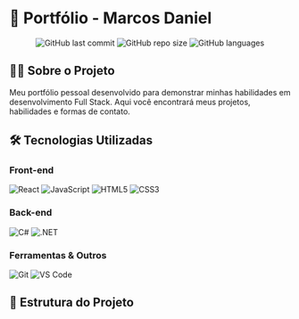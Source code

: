 # 🚀 Portfólio - Marcos Daniel

<div align="center">

![GitHub last commit](https://img.shields.io/github/last-commit/niel02k/portfolio)
![GitHub repo size](https://img.shields.io/github/repo-size/niel02k/portfolio)
![GitHub languages](https://img.shields.io/github/languages/count/niel02k/portfolio)

</div>

## 👨‍💻 Sobre o Projeto

Meu portfólio pessoal desenvolvido para demonstrar minhas habilidades em desenvolvimento Full Stack. Aqui você encontrará meus projetos, habilidades e formas de contato.

## 🛠️ Tecnologias Utilizadas

### **Front-end**
![React](https://img.shields.io/badge/React-20232A?style=for-the-badge&logo=react&logoColor=61DAFB)
![JavaScript](https://img.shields.io/badge/JavaScript-F7DF1E?style=for-the-badge&logo=javascript&logoColor=black)
![HTML5](https://img.shields.io/badge/HTML5-E34F26?style=for-the-badge&logo=html5&logoColor=white)
![CSS3](https://img.shields.io/badge/CSS3-1572B6?style=for-the-badge&logo=css3&logoColor=white)

### **Back-end**
![C#](https://img.shields.io/badge/C%23-239120?style=for-the-badge&logo=c-sharp&logoColor=white)
![.NET](https://img.shields.io/badge/.NET-512BD4?style=for-the-badge&logo=dotnet&logoColor=white)

### **Ferramentas & Outros**
![Git](https://img.shields.io/badge/Git-F05032?style=for-the-badge&logo=git&logoColor=white)
![VS Code](https://img.shields.io/badge/VS_Code-007ACC?style=for-the-badge&logo=visual-studio-code&logoColor=white)

## 📁 Estrutura do Projeto
